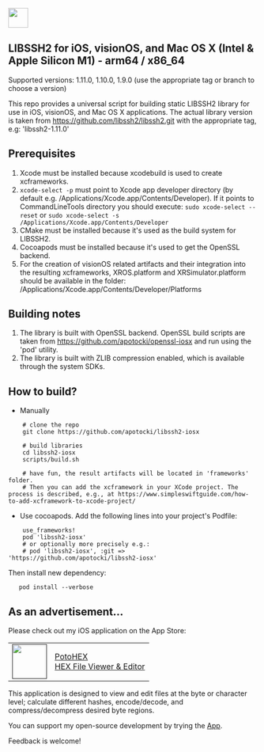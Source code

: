 [<img src="https://api.gitsponsors.com/api/badge/img?id=326271817" height="40">](https://api.gitsponsors.com/api/badge/link?p=q/vY0es7/bFiiwLplj75Ni0Hk7AuBgtCgdfiFv1LSFdlvXpfC6mohGOtwjw1B9E677ArJVMRwLWZr6yRJOzsdGGfZz1N9s3jH/eUgCX5Hun8pPlbneg0FHkn29SMyNbe4mKOmHsWfZEmd3Rto/pJLQ==)
## LIBSSH2 for iOS, visionOS, and Mac OS X (Intel & Apple Silicon M1) - arm64 / x86_64

Supported versions: 1.11.0, 1.10.0, 1.9.0 (use the appropriate tag or branch to choose a version)

This repo provides a universal script for building static LIBSSH2 library for use in iOS, visionOS, and Mac OS X applications.
The actual library version is taken from https://github.com/libssh2/libssh2.git with the appropriate tag, e.g: 'libssh2-1.11.0' 

## Prerequisites
  1) Xcode must be installed because xcodebuild is used to create xcframeworks.
  2) ```xcode-select -p``` must point to Xcode app developer directory (by default e.g. /Applications/Xcode.app/Contents/Developer). If it points to CommandLineTools directory you should execute:
  ```sudo xcode-select --reset``` or ```sudo xcode-select -s /Applications/Xcode.app/Contents/Developer```
  3) CMake must be installed because it's used as the build system for LIBSSH2.
  4) Cocoapods must be installed because it's used to get the OpenSSL backend.
  5) For the creation of visionOS related artifacts and their integration into the resulting xcframeworks, XROS.platform and XRSimulator.platform should be available in the folder: /Applications/Xcode.app/Contents/Developer/Platforms

## Building notes
1) The library is built with OpenSSL backend. OpenSSL build scripts are taken from https://github.com/apotocki/openssl-iosx and run using the 'pod' utility.
2) The library is built with ZLIB compression enabled, which is available through the system SDKs.

## How to build?
 - Manually
```
    # clone the repo
    git clone https://github.com/apotocki/libssh2-iosx
    
    # build libraries
    cd libssh2-iosx
    scripts/build.sh

    # have fun, the result artifacts will be located in 'frameworks' folder.
    # Then you can add the xcframework in your XCode project. The process is described, e.g., at https://www.simpleswiftguide.com/how-to-add-xcframework-to-xcode-project/
```    
 - Use cocoapods. Add the following lines into your project's Podfile:
```
    use_frameworks!
    pod 'libssh2-iosx'
    # or optionally more precisely e.g.:
    # pod 'libssh2-iosx', :git => 'https://github.com/apotocki/libssh2-iosx'
```
Then install new dependency:
```
   pod install --verbose
```

## As an advertisement…
Please check out my iOS application on the App Store:

[<table align="center" border=0 cellspacing=0 cellpadding=0><tr><td><img src="https://is4-ssl.mzstatic.com/image/thumb/Purple112/v4/78/d6/f8/78d6f802-78f6-267a-8018-751111f52c10/AppIcon-0-1x_U007emarketing-0-10-0-85-220.png/460x0w.webp" width="70"/></td><td><a href="https://apps.apple.com/us/app/potohex/id1620963302">PotoHEX</a><br>HEX File Viewer & Editor</td><tr></table>]()

This application is designed to view and edit files at the byte or character level; calculate different hashes, encode/decode, and compress/decompress desired byte regions.
  
You can support my open-source development by trying the [App](https://apps.apple.com/us/app/potohex/id1620963302).

Feedback is welcome!

